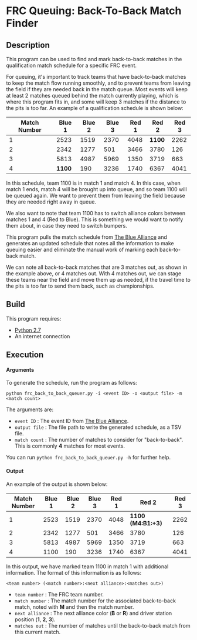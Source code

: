 FRC Queuing: Back-To-Back Match Finder
==========================

## Description
This program can be used to find and mark back-to-back matches in the qualification match schedule for a specific FRC event.

For queuing, it's important to track teams that have back-to-back matches to keep the match flow running smoothly, and to prevent teams from leaving the field if they are needed back in the match queue. Most events will keep at least 2 matches queued behind the match currently playing, which is where this program fits in, and some will keep 3 matches if the distance to the pits is too far. An example of a qualification schedule is shown below:

| Match Number | Blue 1 | Blue 2 | Blue 3 | Red 1 | Red 2 | Red 3 |
|--------------|--------|--------|--------|-------|-------|-------|
|       1      |  2523  |  1519  |  2370  |  4048 |  __1100__ |  2262 |
|       2      |  2342  |  1277  |  501   |  3466 |  3780 |  126  |
|       3      |  5813  |  4987  |  5969  |  1350 |  3719 |  663  |
|       4      |  __1100__  |  190   |  3236  |  1740 |  6367 |  4041 |

In this schedule, team 1100 is in match 1 and match 4. In this case, when match 1 ends, match 4 will be brought up into queue, and so team 1100 will be queued again. We want to prevent them from leaving the field because they are needed right away in queue.

We also want to note that team 1100 has to switch alliance colors between matches 1 and 4 (Red to Blue). This is something we would want to notify them about, in case they need to switch bumpers.

This program pulls the match schedule from [The Blue Alliance](https://www.thebluealliance.com/) and generates an updated schedule that notes all the information to make queuing easier and eliminate the manual work of marking each back-to-back match.

We can note all back-to-back matches that are 3 matches out, as shown in the example above, or 4 matches out. With 4 matches out, we can stage these teams near the field and move them up as needed, if the travel time to the pits is too far to send them back, such as championships.

## Build

This program requires:

* [Python 2.7](https://www.python.org/download/releases/2.7/)
* An internet connection

## Execution

#### Arguments

To generate the schedule, run the program as follows:
```
python frc_back_to_back_queuer.py -i <event ID> -o <output file> -m <match count>
```

The arguments are:

* `event ID` : The event ID from [The Blue Alliance](https://www.thebluealliance.com/apidocs).
* `output file` : The file path to write the generated schedule, as a TSV file.
* `match count` : The number of matches to consider for "back-to-back". This is commonly __4__ matches for most events.

You can run `python frc_back_to_back_queuer.py -h` for further help.

#### Output

An example of the output is shown below:

| Match Number | Blue 1 | Blue 2 | Blue 3 | Red 1 | Red 2 | Red 3 |
|--------------|--------|--------|--------|-------|-------|-------|
|       1      |  2523  |  1519  |  2370  |  4048 |  __1100 (M4:B1:+3)__ |  2262 |
|       2      |  2342  |  1277  |  501   |  3466 |  3780 |  126  |
|       3      |  5813  |  4987  |  5969  |  1350 |  3719 |  663  |
|       4      |  1100  |  190   |  3236  |  1740 |  6367 |  4041 |

In this output, we have marked team 1100 in match 1 with additional information. The format of this information is as follows:

`<team number> (<match number>:<next alliance>:<matches out>)`

* `team number` : The FRC team number.
* `match number` : The match number for the associated back-to-back match, noted with __M__ and then the match number.
* `next alliance` : The next alliance color (__B__ or __R__) and driver station position (__1__, __2__, __3__).
* `matches out` : The number of matches until the back-to-back match from this current match.
